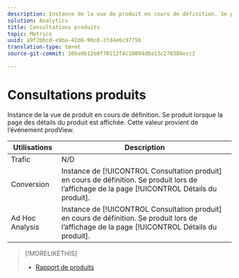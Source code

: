 ```yaml
---
description: Instance de la vue de produit en cours de définition. Se produit lorsque la page des détails du produit est affichée. Cette valeur provient de l’événement prodView.
solution: Analytics
title: Consultations produits
topic: Metrics
uuid: a9f2bbcd-e9ba-42d6-90c8-2fd4e6c9775b
translation-type: tm+mt
source-git-commit: 16ba0b12e0f70112f4c10804d0a13c278388ecc2

---
```



# Consultations produits

Instance de la vue de produit en cours de définition. Se produit lorsque la page des détails du produit est affichée. Cette valeur provient de l’événement prodView.

| Utilisations | Description |
|---|---|
| Trafic | N/D |
| Conversion | Instance de [!UICONTROL Consultation produit] en cours de définition. Se produit lors de l’affichage de la page [!UICONTROL Détails du produit]. |
| Ad Hoc Analysis | Instance de [!UICONTROL Consultation produit] en cours de définition. Se produit lors de l’affichage de la page [!UICONTROL Détails du produit]. |

>[!MORELIKETHIS]
>
>* [Rapport de produits](/help/components/c-variables/dimensionslist/reports-products.md)

